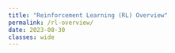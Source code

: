 ```yaml
---
title: "Reinforcement Learning (RL) Overview"
permalink: /rl-overview/
date: 2023-08-30
classes: wide
---
```


